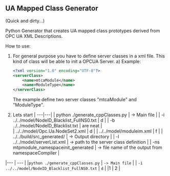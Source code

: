 ## UA Mapped Class Generator

(Quick and dirty...)

Python Generator that creates UA mapped class prototypes derived from OPC UA XML Descriptions.

How to use:

1. For general purpose you have to define server classes in a xml file. This kind of class will be able to init a OPCUA Server.
	a) Example:
	```xml
	<?xml version="1.0" encoding="UTF-8"?>
	<serverClass>
		<name>mtcaModule</name>
		<name>ModuleType</name>
	</serverClass>
	```
	The example define two server classes "mtcaModule" and "ModuleType".

2. Lets start
| ---|---|
| python ./generate_cppClasses.py | -> Main file |
| -i ../../model/NodeID_Blacklist_FullNS0.txt | d | 
| -b ../../model/NodeID_Blacklist.txt | are neat |  
| ../../model/Opc.Ua.NodeSet2.xml | d |
| ../../model/moduleim.xml | f |
| ../../build/src_generated/ | -> Output directory |
| -l ../../model/serverList.xml | -> path to the server class definition |
| -ns mtpmodule_namespaceinit_generated | -> file name of the output from namespaceCompiler |

|--- | --- |
|`python ./generate_cppClasses.py` | `-> Main file` |
| `-i ../../model/NodeID_Blacklist_FullNS0.txt` | `d` | 
|1 | 2 |




